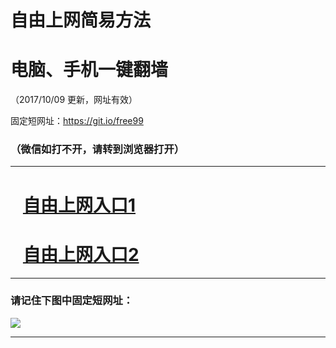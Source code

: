 ﻿# 自由上网简易方法

# 电脑、手机一键翻墙

（2017/10/09 更新，网址有效）

固定短网址：https://git.io/free99

### （微信如打不开，请转到浏览器打开）


***





# &nbsp;&nbsp; <a href="http://ft365724393.fwq-tz-1001.info/fwqtz01.html?t=100900114058 " target="_blank">自由上网入口1</a>
# &nbsp;&nbsp; <a href="http://ft161951876.fwq-tz-1002.info/fwqtz02.html?t=100900116359 " target="_blank">自由上网入口2</a>
***

### 请记住下图中固定短网址：

<img src="https://s3-us-west-2.amazonaws.com/fwq-1001/yjfq-20170905okok.png" /> 


***

